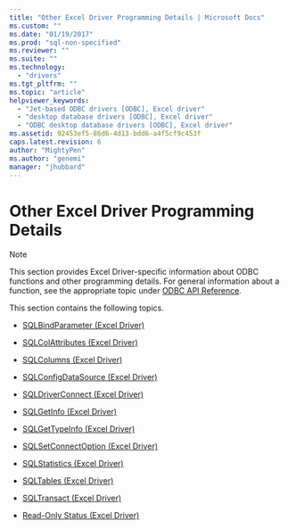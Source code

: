 ```yaml
---
title: "Other Excel Driver Programming Details | Microsoft Docs"
ms.custom: ""
ms.date: "01/19/2017"
ms.prod: "sql-non-specified"
ms.reviewer: ""
ms.suite: ""
ms.technology: 
  - "drivers"
ms.tgt_pltfrm: ""
ms.topic: "article"
helpviewer_keywords: 
  - "Jet-based ODBC drivers [ODBC], Excel driver"
  - "desktop database drivers [ODBC], Excel driver"
  - "ODBC desktop database drivers [ODBC], Excel driver"
ms.assetid: 92453ef5-86d6-4d13-bdd6-a4f5cf9c453f
caps.latest.revision: 6
author: "MightyPen"
ms.author: "genemi"
manager: "jhubbard"
---
```

# Other Excel Driver Programming Details
> [!NOTE]  
>  This section provides Excel Driver-specific information about ODBC functions and other programming details. For general information about a function, see the appropriate topic under [ODBC API Reference](../../odbc/reference/syntax/odbc-api-reference.md).  
  
 This section contains the following topics.  
  
-   [SQLBindParameter (Excel Driver)](../../odbc/microsoft/sqlbindparameter-excel-driver.md)  
  
-   [SQLColAttributes (Excel Driver)](../../odbc/microsoft/sqlcolattributes-excel-driver.md)  
  
-   [SQLColumns (Excel Driver)](../../odbc/microsoft/sqlcolumns-excel-driver.md)  
  
-   [SQLConfigDataSource (Excel Driver)](../../odbc/microsoft/odbc-jet-sqlconfigdatasource-excel-driver.md)  
  
-   [SQLDriverConnect (Excel Driver)](../../odbc/microsoft/sqldriverconnect-excel-driver.md)  
  
-   [SQLGetInfo (Excel Driver)](../../odbc/microsoft/sqlgetinfo-excel-driver.md)  
  
-   [SQLGetTypeInfo (Excel Driver)](../../odbc/microsoft/sqlgettypeinfo-excel-driver.md)  
  
-   [SQLSetConnectOption (Excel Driver)](../../odbc/microsoft/sqlsetconnectoption-excel-driver.md)  
  
-   [SQLStatistics (Excel Driver)](../../odbc/microsoft/sqlstatistics-excel-driver.md)  
  
-   [SQLTables (Excel Driver)](../../odbc/microsoft/sqltables-excel-driver.md)  
  
-   [SQLTransact (Excel Driver)](../../odbc/microsoft/sqltransact-excel-driver.md)  
  
-   [Read-Only Status (Excel Driver)](../../odbc/microsoft/read-only-status-excel-driver.md)